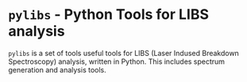 # `pylibs` - Python Tools for LIBS analysis

`pylibs` is a set of tools useful tools for LIBS (Laser Indused Breakdown Spectroscopy) analysis, written in Python. This includes spectrum generation and analysis tools. 

